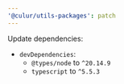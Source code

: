 ```yaml
---
'@culur/utils-packages': patch
---
```


Update dependencies:

- `devDependencies`:
  - `@types/node` to `^20.14.9`
  - `typescript` to `^5.5.3`
